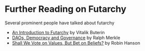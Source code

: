 # Further Reading on Futarchy

Several prominent people have talked about futarchy

* [An Introduction to Futarchy](https://blog.ethereum.org/2014/08/21/introduction-futarchy) by Vitalik Buterin
* [DAOs, Democracy and Governance](https://www.ralphmerkle.com/papers/DAOdemocracyDraft.pdf) by Ralph Merkle
* [Shall We Vote on Values, But Bet on Beliefs?](http://hanson.gmu.edu/futarchy2013.pdf) by Robin Hanson
